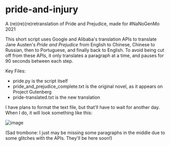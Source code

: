 # pride-and-injury
A (re)(re)(re)retranslation of Pride and Prejudice, made for #NaNoGenMo 2021

This short script uses Google and Alibaba's translation APIs to translate Jane Austen's *Pride and Prejudice* from English to Chinese, Chinese to Russian, then to Portuguese, and finally back to English. To avoid being cut off from these APIs, it only translates a paragraph at a time, and pauses for 90 seconds between each step.

Key Files:
* pride.py is the script itself
* pride_and_prejudice_complete.txt is the original novel, as it appears on Project Gutenberg
* pride-translated.txt is the new translation

I have plans to format the text file, but that'll have to wait for another day. When I do, it will look something like this:

![image](https://user-images.githubusercontent.com/1093156/144167250-d555197e-dc93-47c5-a308-905f6289e3dc.png)

(Sad trombone: I just may be missing some paragraphs in the middle due to some glitches with the APIs. They'll be here soon!)
